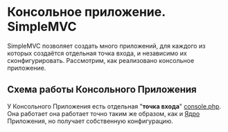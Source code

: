 
# Консольное приложение. SimpleMVC

SimpleMVC позволяет создать много приложений, для каждого из которых создаётся отдельная точка входа, и независимо их сконфигурировать.
Рассмотрим, как реализовано консольное приложение.

## Схема работы Консольного Приложения

У Консольного Приложения есть отдельная "**точка входа**" [console.php](https://github.com/it-for-free/SimpleMVC-example/blob/master/console.php).
Она работает она работает точно таким же образом, как и [Ядро](docs/Routing.md#схема-работы-приложения) Приложения, но получает собственную конфигурацию.